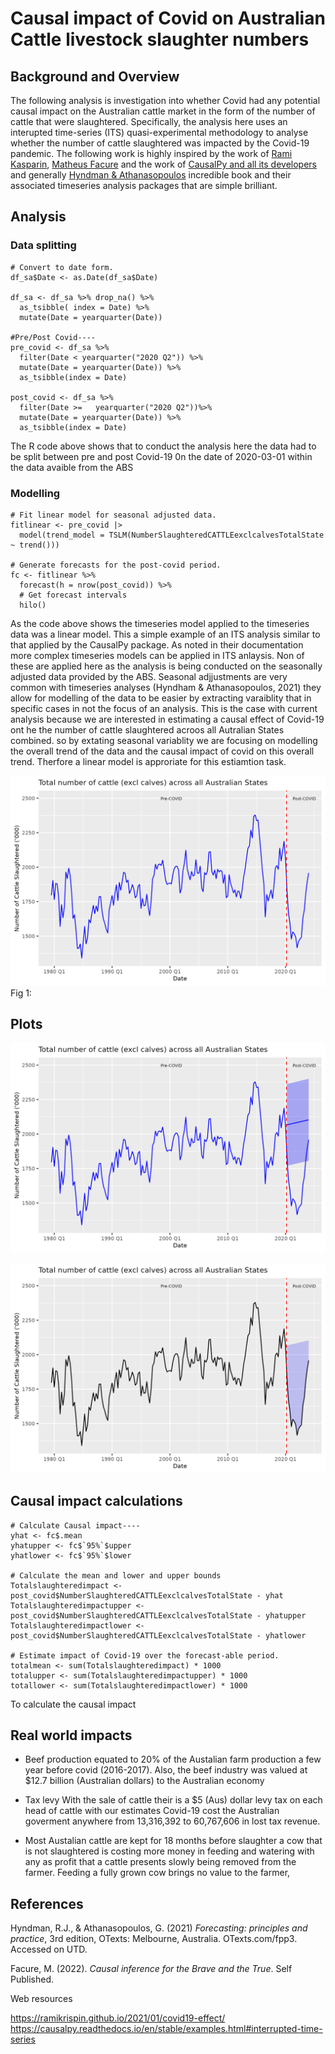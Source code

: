 # Causal impact of Covid on Australian Cattle livestock slaughter numbers

## Background and Overview
The following analysis is investigation into whether Covid had any potential causal impact on the Australian cattle market in the form of the number of cattle that were slaughtered. Specifically, the analysis here uses an interupted time-series (ITS) quasi-experimental methodology to analyse whether the number of cattle slaughtered was impacted by the Covid-19 pandemic. The following work is highly inspired by the work of [Rami Kasparin](https://ramikrispin.github.io/2021/01/covid19-effect/), [Matheus Facure](https://matheusfacure.github.io/python-causality-handbook/landing-page.html) and the work of [CausalPy and all its developers](https://causalpy.readthedocs.io/en/stable/examples.html#interrupted-time-series) and generally [Hyndman & Athanasopoulos](https://otexts.com/fpp3/) incredible book and their associated timeseries analysis packages that are simple brilliant.

## Analysis

### Data splitting
```{r}
# Convert to date form.
df_sa$Date <- as.Date(df_sa$Date) 

df_sa <- df_sa %>% drop_na() %>% 
  as_tsibble( index = Date) %>% 
  mutate(Date = yearquarter(Date)) 

#Pre/Post Covid----
pre_covid <- df_sa %>%
  filter(Date < yearquarter("2020 Q2")) %>%
  mutate(Date = yearquarter(Date)) %>%
  as_tsibble(index = Date)

post_covid <- df_sa %>%
  filter(Date >=   yearquarter("2020 Q2"))%>%
  mutate(Date = yearquarter(Date)) %>%
  as_tsibble(index = Date)
```
The R code above shows that to conduct the analysis here the data had to be split between pre and post Covid-19 0n the date of 2020-03-01 within the data avaible from the ABS

### Modelling

```
# Fit linear model for seasonal adjusted data.
fitlinear <- pre_covid |>
  model(trend_model = TSLM(NumberSlaughteredCATTLEexclcalvesTotalState ~ trend()))

# Generate forecasts for the post-covid period.
fc <- fitlinear %>%
  forecast(h = nrow(post_covid)) %>%
  # Get forecast intervals
  hilo()

```
As the code above shows the timeseries model applied to the timeseries data was a linear model. This a simple example of an ITS analysis similar to that applied by the CausalPy package. As noted in their documentation more complex timeseries models can be applied in ITS anlaysis. Non of these are applied here as the analysis is being conducted on the seasonally adjusted data provided by the ABS. Seasonal adjjustments are very common with timeseries analyses (Hyndham & Athanasopoulos, 2021) they allow for modelling of the data to be easier by extracting varaiblity that in specific cases in not the focus of an analysis. This is the case with current analysis because we are interested in estimating a causal effect of Covid-19  ont he the number of cattle slaughtered acroos all Autralian States combined. so by extating seasonal variablity we are focusing on modelling the overall trend of the data and the causal impact of covid on this overall trend. Therfore a linear model is approriate for this estiamtion task.

![x](https://github.com/HPCurtis/causalcovidcattle/blob/main/img/timeseries.png?raw=true)
Fig 1: 

## Plots

![a](https://github.com/HPCurtis/causalcovidcattle/blob/main/img/linearforecast.png?raw=true)

![t](https://github.com/HPCurtis/causalcovidcattle/blob/main/img/causal_impact.png?raw=true)

## Causal impact calculations
```
# Calculate Causal impact----
yhat <- fc$.mean
yhatupper <- fc$`95%`$upper
yhatlower <- fc$`95%`$lower

# Calculate the mean and lower and upper bounds
Totalslaughteredimpact <- post_covid$NumberSlaughteredCATTLEexclcalvesTotalState - yhat 
Totalslaughteredimpactupper <- post_covid$NumberSlaughteredCATTLEexclcalvesTotalState - yhatupper 
Totalslaughteredimpactlower <- post_covid$NumberSlaughteredCATTLEexclcalvesTotalState - yhatlower

# Estimate impact of Covid-19 over the forecast-able period.
totalmean <- sum(Totalslaughteredimpact) * 1000
totalupper <- sum(Totalslaughteredimpactupper) * 1000
totallower <- sum(Totalslaughteredimpactlower) * 1000
```

To calculate the causal impact 


## Real world impacts

-  Beef production equated to 20% of the Austalian farm production a few year before covid (2016-2017). Also, the beef industry was valued at $12.7 billion (Australian dollars) to the Australian economy 

- Tax levy 
With the sale of cattle their is a $5 (Aus) dollar levy tax on each head of cattle with our estimates Covid-19 cost the Australian goverment anywhere from 13,316,392 to 60,767,606 in lost tax revenue.

- Most Austalian cattle are kept for 18 months before slaughter a cow that is not slaughtered is costing more money in feeding and watering with any as profit that a cattle presents slowly being removed from the farmer. Feeding a fully grown cow brings no value to the farmer, 

## References

Hyndman, R.J., & Athanasopoulos, G. (2021) *Forecasting: principles and practice*, 3rd edition, OTexts: Melbourne, Australia. OTexts.com/fpp3. Accessed on UTD.

Facure, M. (2022). *Causal inference for the Brave and the True*. Self Published.

Web resources

https://ramikrispin.github.io/2021/01/covid19-effect/
https://causalpy.readthedocs.io/en/stable/examples.html#interrupted-time-series
